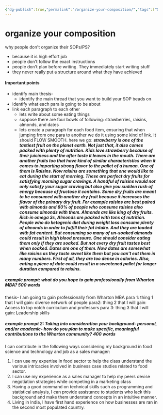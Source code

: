 ```yaml
---
{"dg-publish":true,"permalink":"/organize-your-composition/","tags":["SOP"]}
---
```



# organize your composition

why people don't organize their SOPs/PS?
- because it is high effort job
- people don't follow the exact instructions
- people don't plan before writing. They immediately start writing stuff
- they never really put a structure around what they have achieved

#### Important points
- identify main thesis- 
	- identify the main thread that you want to build your SOP beads on
- identify what each para is going to be about
-  link each paragraph to each other 
	- lets write about some eating things
	- suppose there are four bowls of following: strawberries, raisins, almonds, and dates
	- lets create a paragraph for each food item, ensuring that when jumping from one para to another we do it using some kind of link. It should FLOW SMOOTH.
here we go:
___strawberry is one of the tastiest fruit on the planet earth. Not just that, it also comes packed with plenty of nutrition. Kids love strawberry because of their juiciness and the after taste it leaves in the mouth. There are another fruits too that have kind of similar characteristics when it comes to imparting strong flavor to the pallet of a human. One of them is Raisins.
Now raisins are something that one would like to eat during the start of morning. These are perfect dry fruits for satisfying morning sugar cravings. A handful of raisins would not only satisfy your sugar craving but also give you sudden rush of energy because of fructose it contains. Some dry fruits are meant to be consumed with another dry fruit because it increases the flavor of the primary dry fruit. For example raisins are best paired with almonds and 80% of people who consume raisins also consume almonds with them.
Almonds are like king of dry fruits. Rich in omega 3s, Almonds are packed with tons of nutrition. People who do ketogenic diet during weight loss consume plenty of almonds in order to fulfill their fat intake. And they are loaded with fat content. But consuming so many of un-soaked almonds could result in high blood pressure. One should consider eating them only if they are soaked. But not every dry fruit tastes best when soaked. Dates are one of them.
Now dates are somewhat like raisins as they taste sweet like them but you can't eat them in many numbers. First of all, they are too dense in calories. Also, eating a piece of date could result in a sweetened pallet for longer duration compared to raisins.___

##### example prompt: what do you hope to gain professionally from Wharton MBA? 500 words

thesis- I am going to gain professionally from Wharton MBA
para 1: thing 1 that I will gain: diverse network of people
para2:  thing 2 that I will gain: Access to top notch curriculum and professors
para 3: thing 3 that I will gain: Leadership skills

##### example prompt 2: Taking into consideration your background- personal, and/or academic- how do you plan to make specific, meaningful contributions to the Wharton community? 400 words
I can contribute in the following ways considering my background in food science and technology and job as a sales manager:
1. I can use my expertise in food sector to help the class understand the various intricacies involved in business case studies related to food sector.
2. I can use my experience as a sales manager to help my peers devise negotiation strategies while competing in a marketing class
3. Having a good command on technical skills such as programming and statistical analysis, I can provide assistance to students who lack this background and make them understand concepts in an intuitive manner.
4. Living in India, I have first hand experience on how businesses are ran in the second most populated country. 







